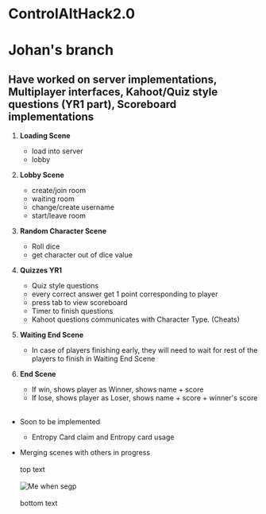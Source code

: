 # ControlAltHack2.0
# Johan's branch
## Have worked on server implementations, Multiplayer interfaces, Kahoot/Quiz style questions (YR1 part), Scoreboard implementations

1. **Loading Scene**
   - load into server
   - lobby

2. **Lobby Scene**
   - create/join room
   - waiting room
   - change/create username
   - start/leave room

3. **Random Character Scene** 
   - Roll dice
   - get character out of dice value

4. **Quizzes YR1** 
   - Quiz style questions
   - every correct answer get 1 point corresponding to player
   - press tab to view scoreboard
   - Timer to finish questions
   - Kahoot questions communicates with Character Type. (Cheats)

5. **Waiting End Scene**
   - In case of players finishing early, they will need to wait for rest of the players to finish in Waiting End Scene

6. **End Scene**
   - If win, shows player as Winner, shows name + score
   - If lose, shows player as Loser, shows name + score + winner's score
<br /><br />  
- Soon to be implemented
   - Entropy Card claim and Entropy card usage
   
- Merging scenes with others in progress
<br /><br />
top text
<br /><br />
![Me when segp](https://media.tenor.com/YFH8r7l0IX0AAAAd/walter-white-falling.gif)
<br /><br />
bottom text
